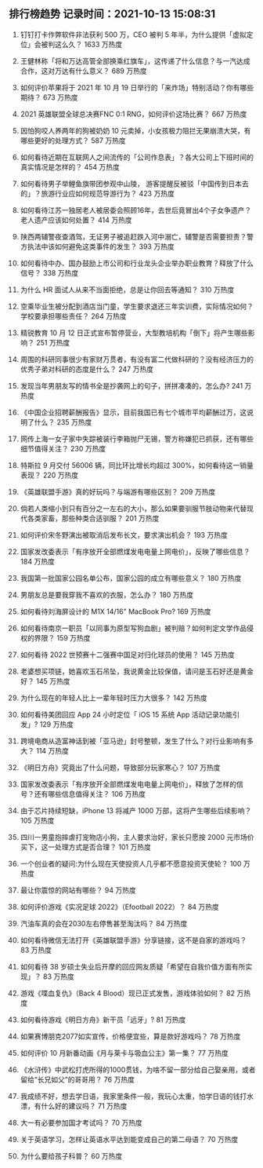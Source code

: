 
## 排行榜趋势 记录时间：2021-10-13 15:08:31
  
  1. 钉钉打卡作弊软件非法获利 500 万，CEO 被判 5 年半，为什么提供「虚拟定位」会被判这么久？ 1633 万热度
    
  2. 王健林称「将和万达高管全部换乘红旗车」，这传递了什么信息？与一汽达成合作，这对万达有什么意义？ 689 万热度
    
  3. 如何评价苹果将于 2021 年 10 月 19 日举行的「来炸场」特别活动？你有哪些期待？ 673 万热度
    
  4. 2021 英雄联盟全球总决赛FNC 0:1 RNG，如何评价这场比赛？ 667 万热度
    
  5. 因怕狗咬人养两年的狗被奶奶 10 元卖掉，小女孩极力阻拦无果崩溃大哭，有哪些更好的处理方式？ 587 万热度
    
  6. 如何看待近期在互联网人之间流传的「公司作息表」？各大公司上下班时间的真实情况是怎样的？ 454 万热度
    
  7. 如何看待男子举鲤鱼旗带团参观中山陵， 游客提醒反被驳「中国传到日本去的」？旅游行业应如何规范导游行为？ 423 万热度
    
  8. 如何看待江苏一独居老人被居委会照顾16年，去世后竟冒出4个子女争遗产？老人遗产应该如何处置？ 414 万热度
    
  9. 陕西两辅警夜查酒驾，无证男子被追赶跌入河中溺亡，辅警是否需要担责？警方执法中该如何避免这类事件的发生？ 393 万热度
    
  10. 如何看待中办、国办鼓励上市公司和行业龙头企业举办职业教育？释放了什么信号？ 338 万热度
    
  11. 为什么 HR 面试人从来不当面拒绝，总是让你回去等通知？ 310 万热度
    
  12. 空乘毕业生被分配到酒店当门童，学生要求退还三年实训费，实际情况如何？学校要承担哪些责任？ 264 万热度
    
  13. 精锐教育 10 月 12 日正式宣布暂停营业，大型教培机构「倒下」将产生哪些影响？ 251 万热度
    
  14. 周围的科研同事很少有家财万贯者，有没有富二代做科研的？没有经济压力的优秀子弟对科研的态度是什么？ 247 万热度
    
  15. 发现当年男朋友写的情书全是抄袭网上的句子，拼拼凑凑的，怎么办? 241 万热度
    
  16. 《中国企业招聘薪酬报告》显示，目前我国已有七个城市平均薪酬过万，这说明了什么？ 235 万热度
    
  17. 网传上海一女子家中失踪被装行李箱抛尸无锡，警方称嫌犯已抓获，还有哪些细节值得关注？ 230 万热度
    
  18. 特斯拉 9 月交付 56006 辆，同比环比增长均超过 300%，如何看待这一销量表现？ 220 万热度
    
  19. 《英雄联盟手游》真的好玩吗？与端游有哪些区别？ 209 万热度
    
  20. 倘若人类缩小到只有百分之一左右的大小，那么如果要驯服节肢动物来代替现代各类家畜，那些种类合适驯服？ 201 万热度
    
  21. 如何评价宋冬野演出被取消后发布长文，要求演出机会？ 193 万热度
    
  22. 国家发改委表示「有序放开全部燃煤发电电量上网电价」，反映了哪些信息？ 184 万热度
    
  23. 我国第一批国家公园名单公布，国家公园的成立有哪些意义？ 180 万热度
    
  24. 男朋友总是要我穿我不喜欢的衣服，怎么办？ 180 万热度
    
  25. 如何看待刘海屏设计的 M1X 14/16" MacBook Pro? 169 万热度
    
  26. 如何看待南京一职员「以同事为原型写狗血剧」被判赔？如何判定文学作品侵权的界限？ 159 万热度
    
  27. 如何看待 2022 世预赛十二强赛中国足对归化球员的使用？ 145 万热度
    
  28. 老婆想买项链，她喜欢玉石吊坠，我说黄金比较保值，请问是玉石好还是黄金好？ 145 万热度
    
  29. 为什么现在的年轻人比上一辈年轻时压力大很多？ 142 万热度
    
  30. 如何看待美团回应 App 24 小时定位「 iOS 15 系统 App 活动记录功能引发」? 129 万热度
    
  31. 跨境电商从造富神话到被「亚马逊」封号整顿，发生了什么？对行业影响有多大？ 114 万热度
    
  32. 《明日方舟》究竟出了什么问题，导致部分玩家寒心？ 107 万热度
    
  33. 国家发改委表示「有序放开全部燃煤发电电量上网电价」，释放了怎样的信号？还有哪些信息值得关注？ 106 万热度
    
  34. 由于芯片持续短缺，iPhone 13 将减产 1000 万部，这将产生哪些后续影响？ 105 万热度
    
  35. 四川一男童抱摔虐打宠物店小狗，主人要求治好，家长只愿按 2000 元市场价买下，这一处理方式是否合理？ 101 万热度
    
  36. 一个创业者的疑问:为什么现在天使投资人几乎都不愿意投资天使轮？ 100 万热度
    
  37. 最让你震惊的网站有哪些？ 94 万热度
    
  38. 如何评价游戏《实况足球 2022》（Efootball 2022）？ 84 万热度
    
  39. 汽油车真的会在2030左右停售甚至淘汰吗？ 84 万热度
    
  40. 如何看待微信无法打开《英雄联盟手游》分享链接，这不是自家的游戏吗？ 83 万热度
    
  41. 如何看待 38 岁硕士失业后开摩的回应网友质疑「希望在自我价值方面有所实现」？ 83 万热度
    
  42. 游戏《喋血复仇》（Back 4 Blood）现已正式发售，游戏体验如何？ 82 万热度
    
  43. 如何看待游戏《明日方舟》新干员「远牙」? 81 万热度
    
  44. 如果赛博朋克2077如实宣传，价格便宜些，算是款好游戏吗？ 78 万热度
    
  45. 如何评价 10 月新番动画《月与莱卡与吸血公主》第一集？ 77 万热度
    
  46. 《水浒传》中武松打虎所得的1000贯钱，为啥不留一部分给自己娶亲用，或者留给“长兄如父”的哥哥用？ 76 万热度
    
  47. 我成绩不好，想去学日语，我家里条件一般，我玩心太重，怕学日语的钱打水漂，有什么好的建议吗？ 71 万热度
    
  48. 大一有必要参加国才考试吗？ 70 万热度
    
  49. 关于英语学习，怎样让英语水平达到能变成自己的第二母语？ 70 万热度
    
  50. 为什么要给孩子科普？ 60 万热度
    